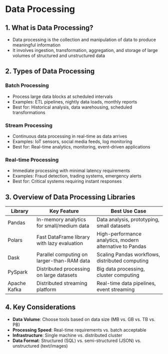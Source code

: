 # Data Processing 

## 1. What is Data Processing? 
- Data processing is the collection and manipulation of data to produce meaningful information 
- It involves ingestion, transformation, aggregation, and storage of large volumes of structured and unstructured data

## 2. Types of Data Processing 

### **Batch Processing**
- Process large data blocks at scheduled intervals
- Examples: ETL pipelines, nightly data loads, monthly reports
- Best for: Historical analysis, data warehousing, scheduled transformations

### **Stream Processing** 
- Continuous data processing in real-time as data arrives
- Examples: IoT sensors, social media feeds, log monitoring
- Best for: Real-time analytics, monitoring, event-driven applications

### **Real-time Processing**
- Immediate processing with minimal latency requirements
- Examples: Fraud detection, trading systems, emergency alerts
- Best for: Critical systems requiring instant responses

## 3. Overview of Data Processing Libraries 

| Library | Key Feature | Best Use Case |
|---------|-------------|---------------|
| Pandas | In-memory analytics for small/medium data | Data analysis, prototyping, small datasets |
| Polars | Fast DataFrame library with lazy evaluation | High-performance analytics, modern alternative to Pandas |
| Dask | Parallel computing on larger-than-RAM data | Scaling Pandas workflows, distributed computing |
| PySpark | Distributed processing on large datasets | Big data processing, cluster computing |
| Apache Kafka | Distributed streaming platform | Real-time data pipelines, event streaming |

## 4. Key Considerations

- **Data Volume**: Choose tools based on data size (MB vs. GB vs. TB vs. PB)
- **Processing Speed**: Real-time requirements vs. batch acceptable
- **Infrastructure**: Single machine vs. distributed cluster
- **Data Format**: Structured (SQL) vs. semi-structured (JSON) vs. unstructured (text/images)